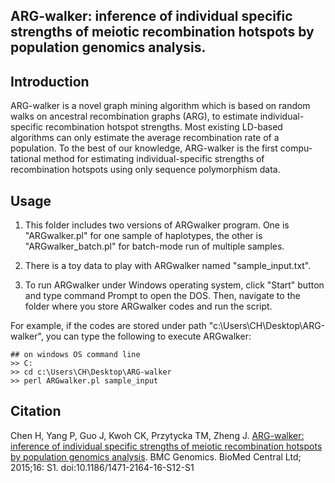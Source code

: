 ARG-walker: inference of individual specific strengths of meiotic recombination hotspots by population genomics analysis.
-----

## Introduction

ARG-walker is a novel graph mining algorithm which is based on random walks on ancestral recombination graphs (ARG), to estimate individual-specific recombination hotspot strengths. Most existing LD-based algorithms can only estimate the average recombination rate of a population. To the best of our knowledge, ARG-walker is the first compu- tational method for estimating individual-specific strengths of recombination hotspots using only sequence polymorphism data. 


## Usage

1. This folder includes two versions of ARGwalker program. One is "ARGwalker.pl" for one sample of haplotypes, the other is "ARGwalker_batch.pl" for batch-mode run of multiple samples.

2. There is a toy data to play with ARGwalker named "sample_input.txt".

3. To run ARGwalker under Windows operating system, click "Start" button and type command Prompt to open the DOS. Then, navigate to the folder where you store ARGwalker codes and run the script.

For example, if the codes are stored under path "c:\Users\CH\Desktop\ARG-walker", you can type the following to execute ARGwalker:

```
## on windows OS command line
>> C:
>> cd c:\Users\CH\Desktop\ARG-walker
>> perl ARGwalker.pl sample_input 
```

## Citation

Chen H, Yang P, Guo J, Kwoh CK, Przytycka TM, Zheng J. [ARG-walker: inference of individual specific strengths of meiotic recombination hotspots by population genomics analysis](http://bmcgenomics.biomedcentral.com/articles/10.1186/1471-2164-16-S12-S1). BMC Genomics. BioMed Central Ltd; 2015;16: S1. doi:10.1186/1471-2164-16-S12-S1